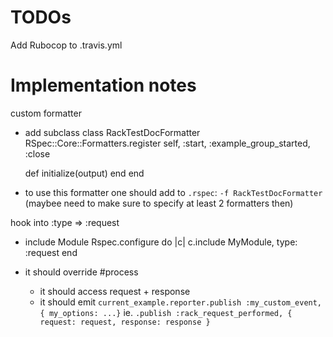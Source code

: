 # TODOs

Add Rubocop to .travis.yml

# Implementation notes

custom formatter
- add subclass
  class RackTestDocFormatter
    RSpec::Core::Formatters.register self, :start, :example_group_started, :close

    def initialize(output)
    end
  end
- to use this formatter one should add to `.rspec`: `-f RackTestDocFormatter` (maybee need to make sure to specify at least 2 formatters then)

hook into :type => :request
- include Module
  Rspec.configure do |c|
    c.include MyModule, type: :request
  end

- it should override #process
  - it should access request + response
  - it should emit `current_example.reporter.publish :my_custom_event, { my_options: ...}` ie. `.publish :rack_request_performed, { request: request, response: response }`